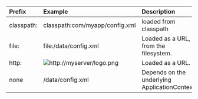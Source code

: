 | Prefix | Example | Description |
|:-------|:--------|:------------|
| classpath: | classpath:com/myapp/config.xml | loaded from classpath |
| file:  | file:/data/config.xml | Loaded as a URL, from the filesystem. |
| http:  | ![http://myserver/logo.png](http://myserver/logo.png) | Loaded as a URL. |
| none   | /data/config.xml | Depends on the underlying ApplicationContext. |
